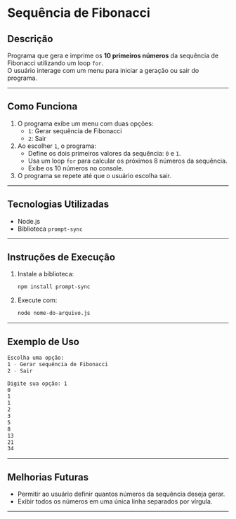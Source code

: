 # Sequência de Fibonacci

## Descrição

Programa que gera e imprime os **10 primeiros números** da sequência de Fibonacci utilizando um loop `for`.  
O usuário interage com um menu para iniciar a geração ou sair do programa.

---

## Como Funciona

1. O programa exibe um menu com duas opções:
   - `1`: Gerar sequência de Fibonacci
   - `2`: Sair
2. Ao escolher `1`, o programa:
   - Define os dois primeiros valores da sequência: `0` e `1`.
   - Usa um loop `for` para calcular os próximos 8 números da sequência.
   - Exibe os 10 números no console.
3. O programa se repete até que o usuário escolha sair.

---

## Tecnologias Utilizadas

- Node.js
- Biblioteca `prompt-sync`

---

## Instruções de Execução

1. Instale a biblioteca:
   ```bash
   npm install prompt-sync
   ```
2. Execute com:
   ```bash
   node nome-do-arquivo.js
   ```

---

## Exemplo de Uso

```bash
Escolha uma opção:
1 - Gerar sequência de Fibonacci
2 - Sair

Digite sua opção: 1
0
1
1
2
3
5
8
13
21
34
```

---

## Melhorias Futuras

- Permitir ao usuário definir quantos números da sequência deseja gerar.
- Exibir todos os números em uma única linha separados por vírgula.

---

